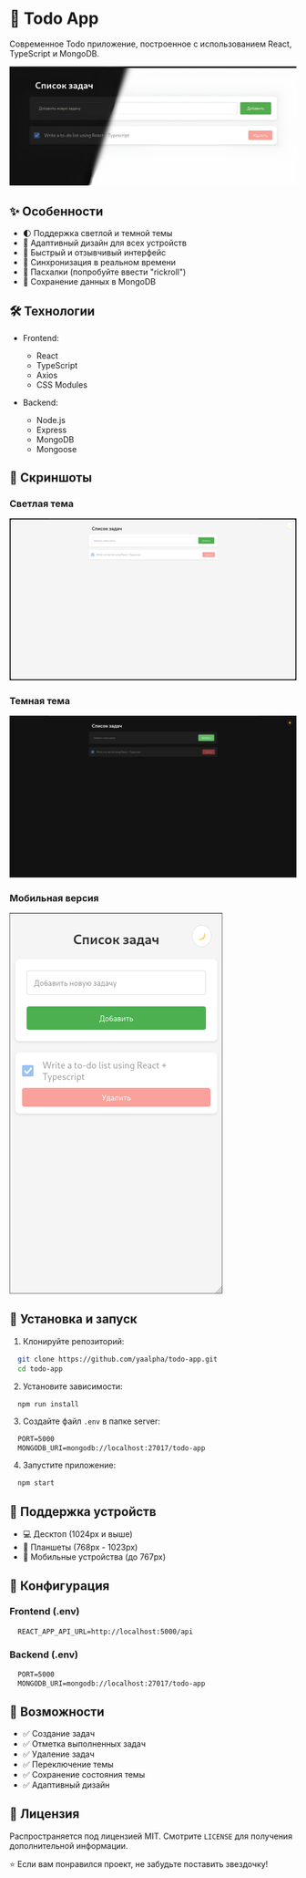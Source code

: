 # 📝 Todo App

Современное Todo приложение, построенное с использованием React, TypeScript и MongoDB.

![Todo App Preview](https://github.com/yaalpha/todo-app/blob/main/banner.jpg)

## ✨ Особенности

- 🌓 Поддержка светлой и темной темы
- 📱 Адаптивный дизайн для всех устройств
- 🚀 Быстрый и отзывчивый интерфейс
- 🔄 Синхронизация в реальном времени
- 🎉 Пасхалки (попробуйте ввести "rickroll")
- 💾 Сохранение данных в MongoDB

## 🛠 Технологии

- Frontend:
  - React
  - TypeScript
  - Axios
  - CSS Modules

- Backend:
  - Node.js
  - Express
  - MongoDB
  - Mongoose

## 📸 Скриншоты

### Светлая тема
![Light Theme](https://github.com/yaalpha/todo-app/blob/main/lighttheme.png)

### Темная тема
![Dark Theme](https://github.com/yaalpha/todo-app/blob/main/darktheme.png)

### Мобильная версия
![Mobile Version](https://github.com/yaalpha/todo-app/blob/main/mobile.png)

## 🚀 Установка и запуск

1. Клонируйте репозиторий:
```bash
  git clone https://github.com/yaalpha/todo-app.git
  cd todo-app
```
2. Установите зависимости:
```bash
  npm run install
```
3. Создайте файл `.env` в папке server:
```env
  PORT=5000
  MONGODB_URI=mongodb://localhost:27017/todo-app
```
4. Запустите приложение:
```bash
  npm start
```

## 📱 Поддержка устройств

- 💻 Десктоп (1024px и выше)
- 📱 Планшеты (768px - 1023px)
- 📱 Мобильные устройства (до 767px)

## 🔧 Конфигурация

### Frontend (.env)
```env
  REACT_APP_API_URL=http://localhost:5000/api
```

### Backend (.env)
```env
  PORT=5000
  MONGODB_URI=mongodb://localhost:27017/todo-app
```

## 🌟 Возможности

- ✅ Создание задач
- ✅ Отметка выполненных задач
- ✅ Удаление задач
- ✅ Переключение темы
- ✅ Сохранение состояния темы
- ✅ Адаптивный дизайн

## 📝 Лицензия

Распространяется под лицензией MIT. Смотрите `LICENSE` для получения дополнительной информации.

⭐️ Если вам понравился проект, не забудьте поставить звездочку!
